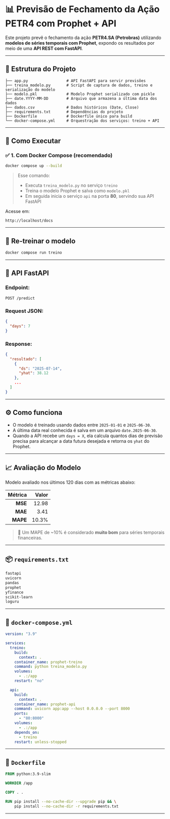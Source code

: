 # 📊 Previsão de Fechamento da Ação PETR4 com Prophet + API

Este projeto prevê o fechamento da ação **PETR4.SA (Petrobras)** utilizando **modelos de séries temporais com Prophet**, expondo os resultados por meio de uma **API REST com FastAPI**.

---

## 📁 Estrutura do Projeto

```
├── app.py                 # API FastAPI para servir previsões
├── treina_modelo.py       # Script de captura de dados, treino e serialização do modelo
├── modelo.pkl             # Modelo Prophet serializado com pickle
├── date.YYYY-MM-DD        # Arquivo que armazena a última data dos dados
├── dados.csv              # Dados históricos (Date, Close)
├── requirements.txt       # Dependências do projeto
├── Dockerfile             # Dockerfile único para build
└── docker-compose.yml     # Orquestração dos serviços: treino + API
```

---

## 🚀 Como Executar

### ✅ 1. Com Docker Compose (recomendado)

```bash
docker compose up --build
```

> Esse comando:
> - Executa `treina_modelo.py` no serviço `treino`
> - Treina o modelo Prophet e salva como `modelo.pkl`
> - Em seguida inicia o serviço `api` na porta **80**, servindo sua API FastAPI

Acesse em:
```
http://localhost/docs
```

---

## 🔁 Re-treinar o modelo

```bash
docker compose run treino
```

---

## 🔌 API FastAPI

### Endpoint:
```http
POST /predict
```

### Request JSON:
```json
{
  "days": 7
}
```

### Response:
```json
{
  "resultado": [
    {
      "ds": "2025-07-14",
      "yhat": 38.12
    },
    ...
  ]
}
```

---

## ⚙️ Como funciona

- O modelo é treinado usando dados entre `2025-01-01` e `2025-06-30`.
- A última data real conhecida é salva em um arquivo `date.2025-06-30`.
- Quando a API recebe um `days = X`, ela calcula quantos dias de previsão precisa para alcançar a data futura desejada e retorna os `yhat` do Prophet.

---

## 📈 Avaliação do Modelo

Modelo avaliado nos últimos 120 dias com as métricas abaixo:

| Métrica | Valor |
|--------:|------:|
| **MSE**  | 12.98 |
| **MAE**  | 3.41  |
| **MAPE** | 10.3% |

> 🔎 Um MAPE de ~10% é considerado **muito bom** para séries temporais financeiras.

---

## 📦 `requirements.txt`

```txt
fastapi
uvicorn
pandas
prophet
yfinance
scikit-learn
loguru
```

---

## 🐳 `docker-compose.yml`

```yaml
version: "3.9"

services:
  treino:
    build:
      context: .
    container_name: prophet-treino
    command: python treina_modelo.py
    volumes:
      - .:/app
    restart: "no"

  api:
    build:
      context: .
    container_name: prophet-api
    command: uvicorn app:app --host 0.0.0.0 --port 8000
    ports:
      - "80:8000"
    volumes:
      - .:/app
    depends_on:
      - treino
    restart: unless-stopped
```

---

## 🐳 `Dockerfile`

```dockerfile
FROM python:3.9-slim

WORKDIR /app

COPY . .

RUN pip install --no-cache-dir --upgrade pip && \
    pip install --no-cache-dir -r requirements.txt
```

---
